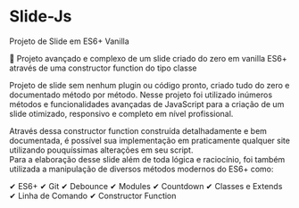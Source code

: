 # Slide-Js
Projeto de Slide em ES6+ Vanilla

🔰 Projeto avançado e complexo de um slide criado do zero em vanilla ES6+ através de uma constructor function do tipo classe 

Projeto de slide sem nenhum plugin ou código pronto, criado tudo do zero e documentado método por método. 
Nesse projeto foi utilizado inúmeros métodos e funcionalidades avançadas de JavaScript para a criação de um slide otimizado, responsivo e completo em nível profissional. 

Através dessa constructor function construída detalhadamente e bem documentada, é possível sua implementação em praticamente qualquer site utilizando pouquíssimas alterações em seu script.  
Para a elaboração desse slide além de toda lógica e raciocínio, foi também utilizada a manipulação de diversos métodos modernos do ES6+ como:


✔ ES6+
✔ Git
✔ Debounce
✔ Modules
✔ Countdown
✔ Classes e Extends
✔ Linha de Comando
✔ Constructor Function
